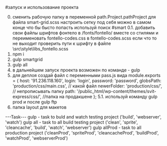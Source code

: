 #запуск и использование проекта

 0. сменить рабочую папку в переменной path.Project.pathProject для
файла smart-grid.scss настроить сетку под себя можно в самом конце
что бы бысто попасть используй поиск #smart
0.1. добавить свои файлы шрифтов фонтело в /fonts/fontello/ вместе со стилями и переименовать fontello-codes.css  в fontello-codes.scss
если что то не выходит проверить пути к шрифту в файле \src\style\libs\_fontello.scss
1. npm i
2. gulp smartgrid
3. gulp all
4. в дальнейшем запуск проекта возможен по команде - gulp
5. для деплоя создай файл с переменными pass.js вида
module.exports = {
     host: '91.236.118.160',
     login: 'login',
     password: 'password',
     globsPath: 'production/css/main.css', // какой  файл
     newerFolder: 'production/css/', // непрописывать папку
    path: '/public_html/wp-content/themes/svit-express/css/', //папка на продакшене
};
5.1. используй команду gulp prod и после gulp ftp
6. папка layout для макетов

---Task---
gulp - task to buld and watch  testing project ('build', 'webserver', 'watch')
gulp all - task to all build testing project ('clean', 'sprite', 'cleancache', 'build', 'watch', 'webserver')
gulp allProd - task to all production project ('cleanProd', 'spriteProd', 'cleancacheProd', 'buildProd', 'watchProd', 'webserverProd')

